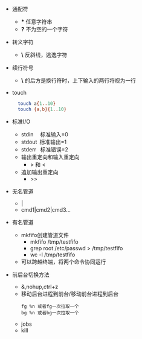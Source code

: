 + 通配符
  + __\*__ 任意字符串
  + __\?__ 不为空的一个字符
+ 转义字符
  + __\\__ 反斜线，逃逸字符
+ 续行符号
  + __\\__ 的后方是换行符时，上下输入的两行将视为一行  
  
+ touch
  ```bash
    touch a{1..10}
    touch {a,b}{1..10}
  ```
+ 标准I/O
  + stdin &emsp;标准输入=0
  + stdout&ensp;标准输出=1
  + stderr &ensp;标准错误=2
  + 输出重定向和输入重定向
    + \> 和 <
  + 追加输出重定向
    + \>>
+ 无名管道
  + |
  + cmd1|cmd2|cmd3...
+ 有名管道
  + mkfifo创建管道文件
    - mkfifo /tmp/testfifo
    - grep root /etc/passwd > /tmp/testfifo
    - wc -l /tmp/testfifo
  + 可以跨越终端，将两个命令协同运行
+ 前后台切换方法
  - &,nohup,ctrl+z
  - 移动后台进程到前台/移动前台进程到后台
    ```
    fg %n 或者fg一次拉取一个
    bg %n 或者bg一次拉取一个
    ```
  - jobs
  - kill